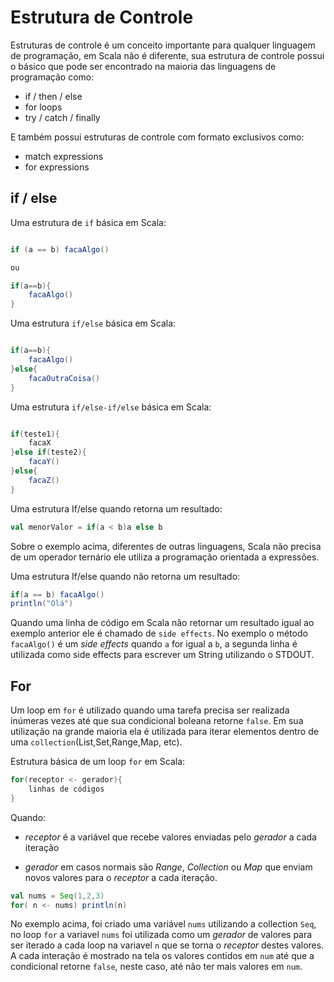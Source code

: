 # Estrutura de Controle

Estruturas de controle é um conceito importante para qualquer linguagem de programação,
em Scala não é diferente, sua estrutura de controle possui o básico que pode ser encontrado na maioria das linguagens de programação como:

* if  / then / else
* for loops
* try / catch / finally

E também possui estruturas de controle com formato exclusivos como:

* match expressions
* for expressions

## if / else 

Uma estrutura de `if` básica em Scala:

````Scala

if (a == b) facaAlgo()

ou 

if(a==b){
    facaAlgo()
}

````

Uma estrutura `if/else` básica em Scala:

````Scala

if(a==b){
    facaAlgo()
}else{
    facaOutraCoisa()
}

````

Uma estrutura `if/else-if/else` básica em Scala:

````Scala

if(teste1){
    facaX
}else if(teste2){
    facaY()
}else{
    facaZ()
}

````

Uma estrutura If/else quando retorna um resultado:

```Scala
val menorValor = if(a < b)a else b
```
Sobre o exemplo acima, diferentes de outras linguagens, Scala não precisa de um operador ternário ele utiliza a programação orientada a expressões.

Uma estrutura If/else quando não retorna um resultado:

```Scala
if(a == b) facaAlgo()
println("Olá")
```

Quando uma linha de código em Scala não retornar um resultado igual ao exemplo anterior ele é chamado de `side effects`. No exemplo o método `facaAlgo()` é um 
*side effects* quando `a` for igual a `b`, a segunda linha é utilizada como side effects
para escrever um String utilizando o STDOUT.

## For

Um loop em `for` é utilizado quando uma tarefa precisa ser realizada inúmeras vezes
até que sua condicional boleana retorne `false`. Em sua utilização na grande maioria ela é utilizada para iterar elementos dentro de uma `collection`(List,Set,Range,Map, etc).

Estrutura básica de um loop `for` em Scala:

```Scala
for(receptor <- gerador){
    linhas de códigos
}
```

Quando: 

* *receptor*  é a variável que recebe valores enviadas pelo *gerador* a cada iteração

* *gerador* em casos normais são *Range*, *Collection* ou *Map* que enviam novos valores para o *receptor* a cada iteração.

```Scala
val nums = Seq(1,2,3)
for( n <- nums) println(n)
```
No exemplo acima, foi criado uma variável `nums` utilizando a collection `Seq`, no loop `for` a variavel `nums` foi  utilizada como um *gerador* de valores para ser iterado a cada loop na variavel `n` que se torna o *receptor* destes valores. A cada interação é mostrado na tela os valores contidos em `num` até que a condicional retorne `false`, neste caso, até não ter mais valores em `num`.


